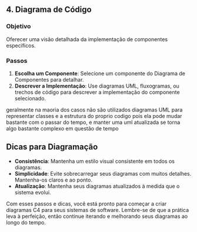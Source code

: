 ## 4. Diagrama de Código

### Objetivo

Oferecer uma visão detalhada da implementação de componentes específicos.

### Passos

1. **Escolha um Componente**: Selecione um componente do Diagrama de Componentes para detalhar.
2. **Descrever a Implementação**: Use diagramas UML, fluxogramas, ou trechos de código para descrever a implementação do componente selecionado.


geralmente na maoria dos casos não são utilizados diagramas  UML para representar classes e a estrutura do proprio codigo pois ela pode mudar bastante com o passar do tempo, e manter uma uml atualizada se torna algo  bastante complexo em questão de tempo

## Dicas para Diagramação

- **Consistência**: Mantenha um estilo visual consistente em todos os diagramas.
- **Simplicidade**: Evite sobrecarregar seus diagramas com muitos detalhes. Mantenha-os claros e ao ponto.
- **Atualização**: Mantenha seus diagramas atualizados à medida que o sistema evolui.

Com esses passos e dicas, você está pronto para começar a criar diagramas C4 para seus sistemas de software. Lembre-se de que a prática leva à perfeição, então continue iterando e melhorando seus diagramas ao longo do tempo.
